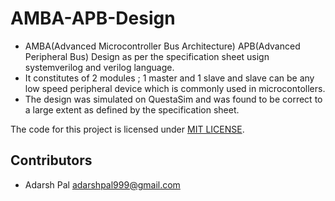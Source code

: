 # AMBA-APB-Design
- AMBA(Advanced Microcontroller Bus Architecture) APB(Advanced Peripheral Bus) Design as per the specification sheet usign systemverilog and verilog language.  
- It constitutes of 2 modules ; 1 master and 1 slave and slave can be any low speed peripheral device which is commonly used in microcontollers.  
- The design was simulated on QuestaSim and was found to be correct to a large extent as defined by the specification sheet.

The code for this project is licensed under [MIT LICENSE](License.md).

## Contributors
- Adarsh Pal <adarshpal999@gmail.com>
